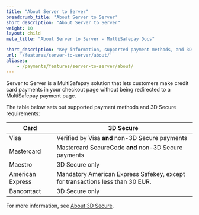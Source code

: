 ```yaml
---
title: "About Server to Server"
breadcrumb_title: 'About Server to Server'
short_description: "About Server to Server"
weight: 10
layout: child
meta_title: "About Server to Server - MultiSafepay Docs"

short_description: "Key information, supported payment methods, and 3D Secure requirements"
url: '/features/server-to-server/about/'
aliases:
    - /payments/features/server-to-server/about/
---
```


Server to Server is a MultiSafepay solution that lets customers make credit card payments in your checkout page without being redirected to a MultiSafepay payment page.

The table below sets out supported payment methods and 3D Secure requirements:

| Card | 3D Secure |
|---|---|
| Visa | Verified by Visa **and** non-3D Secure payments |
| Mastercard | Mastercard SecureCode **and** non-3D Secure payments |
| Maestro | 3D Secure only |
| American Express | Mandatory American Express Safekey, except for transactions less than 30 EUR. |
| Bancontact | 3D Secure only |

For more information, see [About 3D Secure](/faq/payment-regulations/about-3d-secure).
